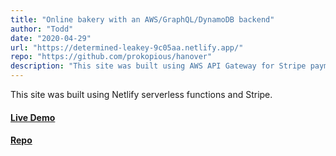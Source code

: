 ```yaml
---
title: "Online bakery with an AWS/GraphQL/DynamoDB backend"
author: "Todd"
date: "2020-04-29"
url: "https://determined-leakey-9c05aa.netlify.app/"
repo: "https://github.com/prokopious/hanover"
description: "This site was built using AWS API Gateway for Stripe payments and an AWS AppSync GraphQL API to handle contact forms. It has a DynamoDB database, and the Next.js frontend is deployed on Netlify."
---
```


This site was built using Netlify serverless functions and Stripe.

#### [Live Demo](https://sad-allen-91bf7d.netlify.app/)

#### [Repo](https://github.com/prokopious/functions)

